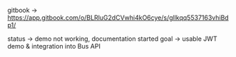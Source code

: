 gitbook -> https://app.gitbook.com/o/BLRluG2dCVwhi4kO6cye/s/gllkqq5537163vhiBdp1/

status -> demo not working, documentation started
goal -> usable JWT demo & integration into Bus API
